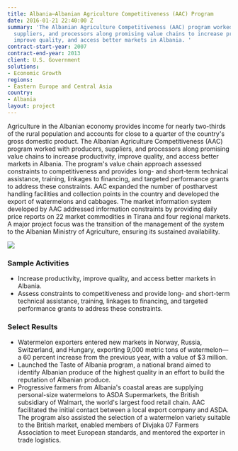 ```yaml
---
title: Albania—Albanian Agriculture Competitiveness (AAC) Program
date: 2016-01-21 22:40:00 Z
summary: 'The Albanian Agriculture Competitiveness (AAC) program worked with producers,
  suppliers, and processors along promising value chains to increase productivity,
  improve quality, and access better markets in Albania. '
contract-start-year: 2007
contract-end-year: 2013
client: U.S. Government
solutions:
- Economic Growth
regions:
- Eastern Europe and Central Asia
country:
- Albania
layout: project
---
```


Agriculture in the Albanian economy provides income for nearly two-thirds of the rural population and accounts for close to a quarter of the country's gross domestic product. The Albanian Agriculture Competitiveness (AAC) program worked with producers, suppliers, and processors along promising value chains to increase productivity, improve quality, and access better markets in Albania. The program's value chain approach assessed constraints to competitiveness and provides long- and short-term technical assistance, training, linkages to financing, and targeted performance grants to address these constraints. AAC expanded the number of postharvest handling facilities and collection points in the country and developed the export of watermelons and cabbages. The market information system developed by AAC addressed information constraints by providing daily price reports on 22 market commodities in Tirana and four regional markets. A major project focus was the transition of the management of the system to the Albanian Ministry of Agriculture, ensuring its sustained availability.

![][1]

### Sample Activities

* Increase productivity, improve quality, and access better markets in Albania.
* Assess constraints to competitiveness and provide long- and short-term technical assistance, training, linkages to financing, and targeted performance grants to address these constraints.

### Select Results

* Watermelon exporters entered new markets in Norway, Russia, Switzerland, and Hungary, exporting 9,000 metric tons of watermelon—a 60 percent increase from the previous year, with a value of $3 million.
* Launched the Taste of Albania program, a national brand aimed to identify Albanian produce of the highest quality in an effort to build the reputation of Albanian produce.
* Progressive farmers from Albania's coastal areas are supplying personal-size watermelons to ASDA Supermarkets, the British subsidiary of Walmart, the world's largest food retail chain. AAC facilitated the initial contact between a local export company and ASDA. The program also assisted the selection of a watermelon variety suitable to the British market, enabled members of Divjaka 07 Farmers Association to meet European standards, and mentored the exporter in trade logistics.

[1]: https://assetify-dai.com/projects/AAC.jpg
